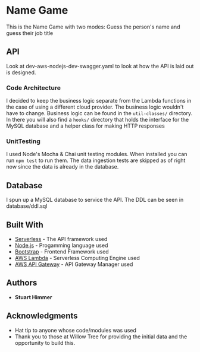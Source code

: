 # Name Game

This is the Name Game with two modes: Guess the person's name and guess their job title

## API

Look at dev-aws-nodejs-dev-swagger.yaml to look at how the API is laid out is designed. 

### Code Architecture

I decided to keep the business logic separate from the Lambda functions in the case of using a different cloud provider. The business logic wouldn't have to change. Business logic can be found in the `util-classes/` directory. In there you will also find a `hooks/` directory that holds the interface for the MySQL database and a helper class for making HTTP responses

### UnitTesting

I used Node's Mocha &amp; Chai unit testing modules. When installed you can run `npm test` to run them. The data ingestion tests are skipped as of right now since the data is already in the database. 

## Database

I spun up a MySQL database to service the API. The DDL can be seen in database/ddl.sql

## Built With

* [Serverless](https://serverless.com) - The API framework used
* [Node.js](https://nodejs.org/en/) - Progamming language used
* [Bootstrap](https://getbootstrap.com/) - Frontend Framework used
* [AWS Lambda](https://aws.amazon.com/lambda/) - Serverless Computing Engine used
* [AWS API Gateway](https://aws.amazon.com/api-gateway/) - API Gateway Manager used


## Authors

* **Stuart Himmer** 

## Acknowledgments

* Hat tip to anyone whose code/modules was used
* Thank you to those at Willow Tree for providing the initial data and the opportunity to build this.
